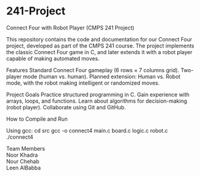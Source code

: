# 241-Project
Connect Four with Robot Player (CMPS 241 Project)

This repository contains the code and documentation for our Connect Four project, developed as part of the CMPS 241 course. The project implements the classic Connect Four game in C, and later extends it with a robot player capable of making automated moves.

Features
Standard Connect Four gameplay (6 rows × 7 columns grid).
Two-player mode (human vs. human).
Planned extension: Human vs. Robot mode, with the robot making intelligent or randomized moves.

Project Goals
Practice structured programming in C.
Gain experience with arrays, loops, and functions.
Learn about algorithms for decision-making (robot player).
Collaborate using Git and GitHub.

How to Compile and Run

Using gcc:
cd src
gcc -o connect4 main.c board.c logic.c robot.c
./connect4

Team Members  
Noor Khadra  
Nour Chehab  
Leen AlBabba
